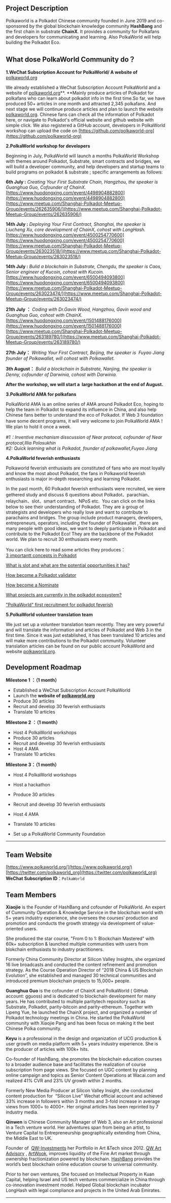 ## Project Description
Polkaworld is a Polkadot Chinese community founded in June 2019 and co-sponsored by the global blockchain knowledge community **HashBang** and the first chain in substrate **ChainX**. It provides a community for Polkafans and developers for communicating and learning.  Also PolkaWorld will help building the Polkadot Eco. 
## What dose PolkaWorld Community do？
**1.WeChat Subscription Account for PolkaWorld/ A website of** [polkaworld.org](http://polkaworld.org)

We already established a WeChat Subscription Account PolkaWorld and a website of [polkaworld.org](http://polkaworld.org)**. **Mainly produce articles of Polkadot for polkafans who can learn about polkadot info in the first time.So far, we have produced 50+ articles in one month and attracted 2,345 polkafans. And next stage we will continue produce articles and plan to launch the website [polkaworld.org](http://polkaworld.org). Chinese fans can check all the information of Polkadot here, or navigate to Polkadot's official website and github website with simple click. We also registered a GitHub account, developers in PolkaWorld workshop can upload the code on [https://github.com/polkaworld-org](https://github.com/polkaworld-org)

**2.PolkaWorld workshop for developers**

Beginning in July, PolkaWorld will launch a months PolkaWorld Workshop with themes around Polkadot, Substrate, smart contracts and bridges, we will build a developer community, and help developers and startup teams to build programs on polkadot & substrate ; specific arrangements as follows:

**6th July :** *Creating Your First Substrate Chain, Hangzhou, the speaker is Guanghua Guo, Cofounder of ChainX.*  
[https://www.huodongxing.com/event/4498904882800](https://www.huodongxing.com/event/4498904882800)  
[https://www.meetup.com/Shanghai-Polkadot-Meetup-Group/events/262635906/](https://www.meetup.com/Shanghai-Polkadot-Meetup-Group/events/262635906/)  

**14th July :** *Deploying Your First Contract, Shanghai, the speaker is Liucheng Xu, core development of ChainX, cohost with LongHash.*  
[https://www.huodongxing.com/event/4500254770600](https://www.huodongxing.com/event/4500254770600)  
[https://www.meetup.com/Shanghai-Polkadot-Meetup-Group/events/263023518/](https://www.meetup.com/Shanghai-Polkadot-Meetup-Group/events/263023518/)  

**14th July :** *Bulid a blockchain in Substrate, Chengdu, the speaker is Caos, Senior engineer of Kucoin, cohost with Kucoin.*  
[https://www.huodongxing.com/event/6500494093800](https://www.huodongxing.com/event/6500494093800)  
[https://www.meetup.com/Shanghai-Polkadot-Meetup-Group/events/263023474/](https://www.meetup.com/Shanghai-Polkadot-Meetup-Group/events/263023474/)  

**21th July ：** *Coding with Dr.Gavin Wood, Hangzhou, Gavin wood and Guanghua Guo, cohost with ChainX.*  
[https://www.huodongxing.com/event/1501488176000](https://www.huodongxing.com/event/1501488176000)  
[https://www.meetup.com/Shanghai-Polkadot-Meetup-Group/events/263189780/](https://www.meetup.com/Shanghai-Polkadot-Meetup-Group/events/263189780/)  

**27th July：** *Writing Your First Contract, Beijing, the speaker is  Fuyao Jiang founder of Polkawallet, will cohost with Polkawallet.*  

**3th  August：** *Bulid a blockchain in Substrate, Nanjing, the speaker is Denny, cofounder of Darwinia, cohost with Darwinia.*

**After the workshop, we will start a  large hackathon at the end of August.**  


**3.PolkaWorld AMA for polkafans**

PolkaWorld AMA is an online series of AMA around Polkadot Eco, hoping to help the team in Polkadot to expand its influence in China, and also help Chinese fans better to understand the eco of Polkadot. If Web 3 foundation have some decent programs, it will very welcome to join PolkaWorld AMA！We plan to hold it once a week.

*#1：Inventive mechanism disscussion of Near protocal, cofounder of Near protocal,lllia Polosukhin*  
*#2: Quick learning what is Polkadot, founder of polkawallet,Fuyao Jiang*

**4.PolkaWorld feverish enthusiasts**

Polkaworld feverish enthusiasts are constituted of fans who are most loyally and know the most about Polkadot, the fans in Polkaworld feverish enthusiasts is major in-depth researching and learning Polkadot. 

In the past month, 60 Polkadot feverish enthusiasts were recruited, we were gethered study and discuss 6 questions about Polkadot、parachian、relaychain、slot、smart contract、NPoS etc.  You can click on the links below to see their understanding of Polkadot. They are a group of strategists and developers who really love and want to contribute to parachains and bridges. The group include product managers, developers, entrepreneurs, operators, including the founder of Polkawallet , there are many people with good ideas, we want to deeply participate in Polkadot and contribute to the Polkadot Eco! They are the backbone of the Polkadot world. We plan to recruit 30 enthusiasts every month.

You can click here to read some articles they produces：  
[3 importantt concepts in Polkadot](https://mp.weixin.qq.com/s?__biz=MzI3MzYxNzQ0Ng==&mid=2247483854&idx=1&sn=e1c81d41a4c4a6cbb0fc70688a0f06a3&chksm=eb21c687dc564f91a622e8373d30b89995f0d001f835fbaafa56d66c540804f74fc8b50e65f8&token=1104181873&lang=zh_CN#rd)  

[What is slot and what are the potential opportunities it has?](https://mp.weixin.qq.com/s?__biz=MzI3MzYxNzQ0Ng==&mid=2247483901&idx=2&sn=4f17d8612b46c5ddc4429958ad6cc381&chksm=eb21c6b4dc564fa251672e2fc904734ff249295da823da5b32fe82d12906882e148c1243cb13&token=1104181873&lang=zh_CN#rd)  

[How become a Polkadot validator](https://mp.weixin.qq.com/s?__biz=MzI3MzYxNzQ0Ng==&mid=2247483924&idx=1&sn=84ed48d452c496f533587438dec3e11a&chksm=eb21c55ddc564c4bf7f997e3258566f740626cae9c36aba19746689a1c12c96f4c9191a3f7c4&token=1104181873&lang=zh_CN#rd)  

[How become a Nominate](https://mp.weixin.qq.com/s?__biz=MzI3MzYxNzQ0Ng==&mid=2247483937&idx=1&sn=d5869aed062c0f5789cb5cd32b301aa0&chksm=eb21c568dc564c7ef7b0be970633bb20f385c2734961a06fc2b8137e28e459929fe2a95d5088&token=1104181873&lang=zh_CN#rd)  

[What projects are currently in the polkadot ecosystem?](https://mp.weixin.qq.com/s?__biz=MzI3MzYxNzQ0Ng==&mid=2247483973&idx=1&sn=17ec6832b435f420faf07b5503e7df96&chksm=eb21c50cdc564c1acdc5af859672ae0a0515ca2fd0a54a54551da135310372d72d27441448b7&token=1104181873&lang=zh_CN#rd)  

["PolkaWorld" first recruitment for polkadot feverish](https://mp.weixin.qq.com/s?__biz=MzI3MzYxNzQ0Ng==&mid=2247483836&idx=1&sn=d339c75cf5911d5ebf18b345abf27cba&chksm=eb21c6f5dc564fe3baf259e7d8986739e97d896b6ead38e99f2833965cc56c7b4b323d4ee1f8&token=1104181873&lang=zh_CN#rd)  


**5.PolkaWorld volunteer translation team**

We just set up a volunteer translation team recently. They are very powerful and will translate the information and articles of Polkadot and Web 3 in the first time. Since it was just established, it has been translated 10 articles and will make more contributions to the Polkadot community. Volunteer translation articles can be found on our public account PolkaWorld and  website [polkaworld.org](http://polkaworld.org). 
## Development Roadmap
**Milestone 1 ：（1 month）**
* Established a WeChat Subscription Account PolkaWorld 
* Launch the **website of** **[polkaworld.org](http://polkaworld.org)**
* Produce 30 articles 
* Recruit and develop 30 feverish enthusiasts
* Translate 10 articles 

**Milestone 2 ：（1 month）**
* Host 4 PolkaWorld workshops
* Produce 30 articles 
* Recruit and develop 30 feverish enthusiasts
* Host 4 AMA
* Translate 10 articles 

**Milestone 3：（1 month）**
* Host 4 PolkaWorld workshops

* Host a hackathon

* Produce 30 articles 

* Recruit and develop 30 feverish enthusiasts

* Host 4 AMA

* Translate 10 articles 

* Set up a PolkaWorld Community Foundation

----

## Team Website	
[https://www.polkaworld.org/](https://www.polkaworld.org/)  
[https://twitter.com/polkaworld_org](https://twitter.com/polkaworld_org)  
**WeChat Subscription ID**：`PolkaWorld`  

## Team Members
**Xiaojie** is the Founder of HashBang and cofounder of PolkaWorld. An expert of Cummunity Operation & Knowledge Service in the blockchain world with 5+ years industry experience, she oversees the courses’ production and promotion and conducts the growth strategy via development of value-oriented users.  

She produced the star course, "From 0 to 1: Blockchain Mastered" with 60k+ subscription & launched multiple communities with users from blokchain enthusiasts to industry practitioners.  

Formerly China Community Director at Silicon Valley Insights, she organized 16 live broadcasts and conducted the content refinement and promotion strategy. As the Course Operation Director of “2018 China & US Blockchain Evolution”, she established and managed 30 technical communities and introduced premium blockchain projects to 15,000+ people.  

**Guanghua Guo**  is the cofounder of ChainX and PolkaWorld ( GitHub account: gguoss) and is dedicated to blockchain development for many years. He has contributed to multiple paritytech repository such as Substrate, Polkadot, parity-bitcoin and parity-ethereum. Together with Lipeng  Yue, he launched the ChainX project, and organized a number of Polkadot technology meetings in China. He started the PolkaWorld community with Xiaojie Pang and has been focus on making it the best Chinese Polka community.  

**Keyu** is a professional in the design and organization of UCG production & user growth on media platform with 5+ years industry experience. She is the producer of articles with 100k+ hits. 

Co-founder of HashBang, she promotes the blockchain education courses to a broader audience base and facilitates the realization of course subscription from page views. She focused on UGC content by planning online campaign and topics as Senior Content Operations at Wacai.com and realized 41% CVR and 23% UV growth within 2 months.  

Formerly New Media Producer at Silicon Valley Insight, she conducted content production for  “Silicon Live” Wechat official account and achieved 33% increase in followers within 3 months and 3-fold increase in average views from 1000+ to 4000+. Her original articles has been reprinted by 7 industry media.  

**Qinwen** is Chinese Community Manager of Web 3, also an Art professional in a Tech venture world. Her adventures span from being an artist, to Venture Capital to Entrepreneurship geographically extending from China, the Middle East to UK. 

Founder of  [QW-Investments](https://www.qw-investments.com/) her Portfolio in Art &Tech since 2012. [QW Art Advisory](http://qwartadvisory.com/) , [ArtWook](http://www.artwook.com/), improves liquidity of the Fine Art market through ownership fractionization powered by blockchain. [HashBang](http://www.gohashbang.com/) provides the world’s best blockchain online education course to universal community.   

Prior to her own ventures, She focused on Intellectual Property in Kuan Capital, helping Israel and US tech ventures commercialize in China through co-innovation investment model. Helped Global blockchain incubator LongHash with legal compliance and projects in the United Arab Emirates.   

----

